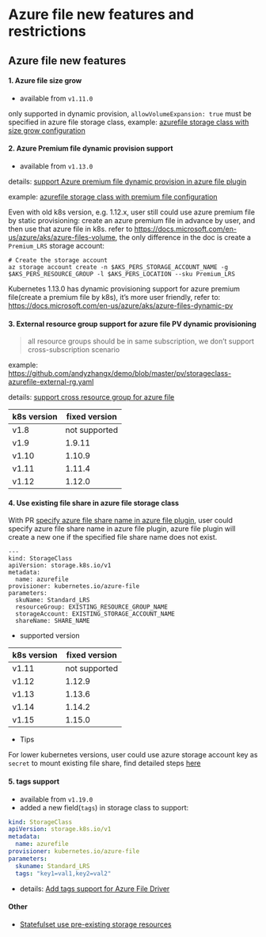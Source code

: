 # Azure file new features and restrictions
## Azure file new features
#### 1. Azure file size grow
 - available from `v1.11.0`

only supported in dynamic provision, `allowVolumeExpansion: true` must be specified in azure file storage class, example: [azurefile storage class with size grow configuration](https://github.com/andyzhangx/demo/blob/master/pv/storageclass-azurefile-sizegrow.yaml)

#### 2. Azure Premium file dynamic provision support
 - available from `v1.13.0`

details: [support Azure premium file dynamic provision in azure file plugin](https://github.com/kubernetes/kubernetes/pull/69718)

example: [azurefile storage class with premium file configuration](https://github.com/andyzhangx/demo/blob/master/pv/storageclass-azurefile-premium.yaml)

Even with old k8s version, e.g. 1.12.x, user still could use azure premium file by static provisioning: create an azure premium file in advance by user, and then use that azure file in k8s.
refer to https://docs.microsoft.com/en-us/azure/aks/azure-files-volume, the only difference in the doc is create a `Premium_LRS` storage account:
```
# Create the storage account
az storage account create -n $AKS_PERS_STORAGE_ACCOUNT_NAME -g $AKS_PERS_RESOURCE_GROUP -l $AKS_PERS_LOCATION --sku Premium_LRS
```
 
Kubernetes 1.13.0 has dynamic provisioning support for azure premium file(create a premium file by k8s), it’s more user friendly, refer to: https://docs.microsoft.com/en-us/azure/aks/azure-files-dynamic-pv

#### 3. External resource group support for azure file PV dynamic provisioning
> all resource groups should be in same subscription, we don’t support cross-subscription scenario

example: https://github.com/andyzhangx/demo/blob/master/pv/storageclass-azurefile-external-rg.yaml

details: [support cross resource group for azure file](https://github.com/kubernetes/kubernetes/pull/68117)

| k8s version | fixed version |
| ---- | ---- |
| v1.8 | not supported |
| v1.9 | 1.9.11 |
| v1.10 | 1.10.9 |
| v1.11 | 1.11.4 |
| v1.12 | 1.12.0 |

#### 4. Use existing file share in azure file storage class
With PR [specify azure file share name in azure file plugin](https://github.com/kubernetes/kubernetes/pull/76988), user could specify azure file share name in azure file plugin, azure file plugin will create a new one if the specified file share name does not exist.

```
---
kind: StorageClass
apiVersion: storage.k8s.io/v1
metadata:
  name: azurefile
provisioner: kubernetes.io/azure-file
parameters:
  skuName: Standard_LRS
  resourceGroup: EXISTING_RESOURCE_GROUP_NAME
  storageAccount: EXISTING_STORAGE_ACCOUNT_NAME
  shareName: SHARE_NAME
```

 - supported version
 
| k8s version | fixed version |
| ---- | ---- |
| v1.11 | not supported |
| v1.12 | 1.12.9 |
| v1.13 | 1.13.6 |
| v1.14 | 1.14.2 |
| v1.15 | 1.15.0 |

 - Tips
 
 For lower kubernetes versions, user could use azure storage account key as `secret` to mount existing file share, find detailed steps [here](https://docs.microsoft.com/en-us/azure/aks/azure-files-volume)

#### 5. tags support
- available from `v1.19.0`
- added a new field(`tags`) in storage class to support:
```yaml
kind: StorageClass
apiVersion: storage.k8s.io/v1
metadata:
  name: azurefile
provisioner: kubernetes.io/azure-file
parameters:
  skuname: Standard_LRS
  tags: "key1=val1,key2=val2"
```
- details: [Add tags support for Azure File Driver](https://github.com/kubernetes/kubernetes/pull/92825)


#### Other
 - [Statefulset use pre-existing storage resources](https://github.com/Azure/AKS/issues/1906#issuecomment-720480827)
